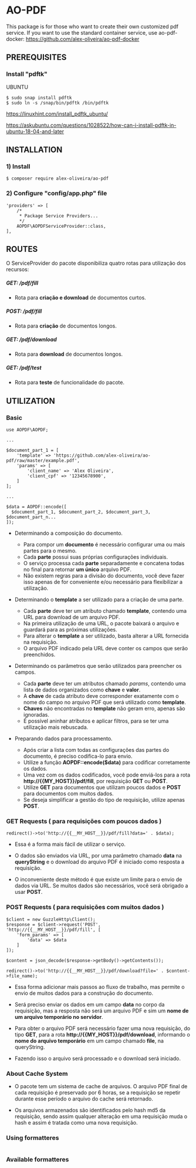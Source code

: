 # AO-PDF

This package is for those who want to create their own customized pdf service.
If you want to use the standard container service, use ao-pdf-docker: https://github.com/alex-oliveira/ao-pdf-docker



## PREREQUISITES

### Install "pdftk"

UBUNTU
````
$ sudo snap install pdftk
$ sudo ln -s /snap/bin/pdftk /bin/pdftk
````

https://linuxhint.com/install_pdftk_ubuntu/

https://askubuntu.com/questions/1028522/how-can-i-install-pdftk-in-ubuntu-18-04-and-later



## INSTALLATION

### 1) Install
````
$ composer require alex-oliveira/ao-pdf
````

### 2) Configure "config/app.php" file
````
'providers' => [
    /*
     * Package Service Providers...
     */
    AOPDF\AOPDFServiceProvider::class,
],
````



## ROUTES

O ServiceProvider do pacote disponibiliza quatro rotas para utilização dos recursos:

##### GET: /pdf/fill

* Rota para **criação e download** de documentos curtos. 

##### POST: /pdf/fill

* Rota para **criação** de documentos longos.

##### GET: /pdf/download

* Rota para **download** de documentos longos.

##### GET: /pdf/test

* Rota para **teste** de funcionalidade do pacote.



## UTILIZATION

### Basic
````
use AOPDF\AOPDF;

...

$document_part_1 = [
    'template' => 'https://github.com/alex-oliveira/ao-pdf/raw/master/example.pdf',
    'params' => [
        'client_name' => 'Alex Oliveira',
        'client_cpf' => '12345678900',
    ]
];

...

$data = AOPDF::encode([
  $document_part_1, $document_part_2, $document_part_3, $document_part_n...
]);
````

* Determinando a composição do documento.
    * Para compor um **documento** é necessário configurar uma ou mais partes para o mesmo. 
    * Cada **parte** possui suas próprias configurações individuais.
    * O serviço processa cada **parte** separadamente e concatena todas no final para retornar
      **um único** arquivo PDF.
    * Não existem regras para a divisão do documento, você deve fazer isso apenas de for
      conveniente e/ou necessário para flexibilizar a utilização.

* Determinando o **template** a ser utilizado para a criação de uma parte.
    * Cada **parte** deve ter um atributo chamado **template**, contendo uma URL
      para download de um arquivo PDF.
    * Na primeira utilização de uma URL, o pacote baixará o arquivo e guardará para
      as próximas utilizações. 
    * Para alterar o **template** a ser utilizado, basta alterar a URL fornecida na
      requisição.
    * O arquivo PDF indicado pela URL deve conter os campos que serão preenchidos. 

* Determinando os parâmetros que serão utilizados para preencher os campos.
    * Cada **parte** deve ter um atributos chamado *params*, contendo uma lista de
      dados organizados como **chave** e **valor**.
    * A **chave** de cada atributo deve corresponder exatamente com o nome do campo
      no arquivo PDF que será utilizado como **template**.
    * **Chaves** não encontradas no **template** não geram erro, apenas são ignoradas.
    * É possível aninhar atributos e aplicar filtros, para se ter uma utilização mais
      rebuscada.
      
* Preparando dados para processamento.
    * Após criar a lista com todas as configurações das partes do documento, é preciso
      codifica-lo para envio.
    * Utilize a função **AOPDF::encode($data)** para codificar corretamente os dados.
    * Uma vez com os dados codificados, você pode enviá-los para a
      rota **http://{{__MY_HOST__}}/pdf/fill**, por requisição **GET** ou **POST**.
    * Utilize **GET** para documentos que utilizam poucos dados e **POST** para
      documentos com muitos dados.
    * Se deseja simplificar a gestão do tipo de requisição, utilize apenas **POST**.



### GET Requests ( para requisições com **poucos dados** )
````
redirect()->to('http://{{__MY_HOST__}}/pdf/fill?data=' . $data);
````

* Essa é a forma mais fácil de utilizar o serviço.

* O dados são enviados via URL, por uma parâmetro chamado **data** na **queryString** e
  o download do arquivo PDF é iniciado como resposta a requisição.
  
* O inconveniente deste método é que existe um limite para o envio de dados via URL.
  Se muitos dados são necessários, você será obrigado a usar **POST**.



### POST Requests ( para requisições com **muitos dados** )
````
$client = new GuzzleHttp\Client();
$response = $client->request('POST', 'http://{{__MY_HOST__}}/pdf/fill', [
    'form_params' => [
        'data' => $data
    ]
]);

$content = json_decode($response->getBody()->getContents());

redirect()->to('http://{{__MY_HOST__}}/pdf/download?file=' . $content->file_name);
````

* Essa forma adicionar mais passos ao fluxo de trabalho, mas permite o envio de muitos dados
  para a construção do documento.

* Será preciso enviar os dados em um campo **data** no corpo da requisição, mas a resposta
  não será um arquivo PDF e sim um **nome de um arquivo temporário no servidor**.
  
* Para obter o arquivo PDF será necessário fazer uma nova requisição, do tipo **GET**,
  para a rota **http://{{__MY_HOST__}}/pdf/download**, informando o **nome do arquivo temporário**
  em um campo chamado **file**, na queryString.
  
* Fazendo isso o arquivo será processado e o download será iniciado.



### About Cache System

* O pacote tem um sistema de cache de arquivos. O arquivo PDF final de cada requisição
  é preservado por 6 horas, se a requisição se repetir durante esse período o arquivo do cache
  será retornado.
  
* Os arquivos armazenados são identificados pelo hash md5 da requisição, sendo assim qualquer
  alteração em uma requisição muda o hash e assim é tratada como uma nova requisição.



### Using formatteres
````
````

### Available formatteres
````
````
